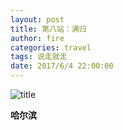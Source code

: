 ```yaml
---
layout: post
title: 第八站：满归
author: fire
categories: travel 
tags: 说走就走
date: 2017/6/4 22:00:00
---
```


![title](https://image.sideproject.cn/titlex/titlex_066.jpg)

**哈尔滨**

